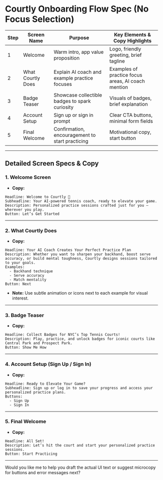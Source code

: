 # Courtly Onboarding Flow Spec (No Focus Selection)

| Step | Screen Name       | Purpose                                         | Key Elements & Copy Highlights                     |
| ---- | ----------------- | ----------------------------------------------- | -------------------------------------------------- |
| 1    | Welcome           | Warm intro, app value proposition               | Logo, friendly greeting, brief tagline             |
| 2    | What Courtly Does | Explain AI coach and example practice focuses   | Examples of practice focus areas, AI coach mention |
| 3    | Badge Teaser      | Showcase collectible badges to spark curiosity  | Visuals of badges, brief explanation               |
| 4    | Account Setup     | Sign up or sign in prompt                       | Clear CTA buttons, minimal form fields             |
| 5    | Final Welcome     | Confirmation, encouragement to start practicing | Motivational copy, start button                    |

---

## Detailed Screen Specs & Copy

### 1. Welcome Screen

- **Copy:**

```
Headline: Welcome to Courtly 🎾
Subheadline: Your AI-powered tennis coach, ready to elevate your game.
Description: Personalized practice sessions crafted just for you — wherever you play.
Button: Let’s Get Started
```

---

### 2. What Courtly Does

- **Copy:**

```
Headline: Your AI Coach Creates Your Perfect Practice Plan
Description: Whether you want to sharpen your backhand, boost serve accuracy, or build mental toughness, Courtly designs sessions tailored to your goals.
Examples:
  - Backhand technique
  - Serve accuracy
  - Match mentality
Button: Next
```

- **Note:** Use subtle animation or icons next to each example for visual interest.

---

### 3. Badge Teaser

- **Copy:**

```
Headline: Collect Badges for NYC’s Top Tennis Courts!
Description: Play, practice, and unlock badges for iconic courts like Central Park and Prospect Park.
Button: Show Me How
```

---

### 4. Account Setup (Sign Up / Sign In)

- **Copy:**

```
Headline: Ready to Elevate Your Game?
Subheadline: Sign up or log in to save your progress and access your personalized practice plans.
Buttons:
  - Sign Up
  - Sign In
```

---

### 5. Final Welcome

- **Copy:**

```
Headline: All Set!
Description: Let’s hit the court and start your personalized practice sessions.
Button: Start Practicing
```

---

Would you like me to help you draft the actual UI text or suggest microcopy for buttons and error messages next?
